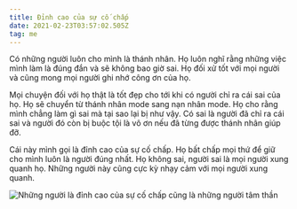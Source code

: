 ```yaml
---
title: Đỉnh cao của sự cố chấp
date: 2021-02-23T03:57:02.505Z
tag: me
---
```

Có những người luôn cho mình là thánh nhân. Họ luôn nghĩ rằng những việc mình làm là đúng đắn và sẽ không bao giờ sai. Họ đối xử tốt với mọi người và cũng mong mọi người ghi nhớ công ơn của họ. 

Mọi chuyện đối với họ thật là tốt đẹp cho tới khi có người chỉ ra cái sai của họ. Họ sẽ chuyển từ thánh nhân mode sang nạn nhân mode. Họ cho rằng mình chẳng làm gì sai mà tại sao lại bị như vậy. Có sai là người đã chỉ ra cái sai và người đó còn bị buộc tội là vô ơn nếu đã từng được thánh nhân giúp đỡ.

Cái này mình gọi là đỉnh cao của sự cố chấp. Họ bất chấp mọi thứ để giữ cho mình luôn là người đúng nhất. Họ không sai, người sai là mọi người xung quanh họ. Những người này cũng cực kỳ nhạy cảm với mọi người xung quanh.

![Những người là đỉnh cao của sự cố chấp cũng là những người tâm thần](/uploads/img_20210223_115457.jpg "Những người là đỉnh cao của sự cố chấp cũng là những người tâm thần")